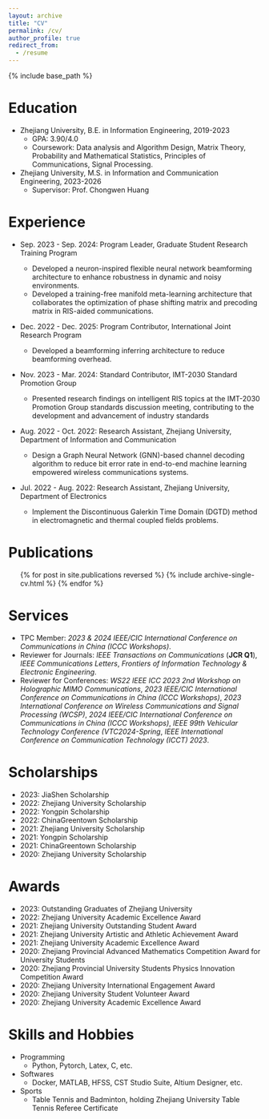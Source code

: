 ```yaml
---
layout: archive
title: "CV"
permalink: /cv/
author_profile: true
redirect_from:
  - /resume
---
```


{% include base_path %}

Education
======
* Zhejiang University, B.E. in Information Engineering, 2019-2023
  * GPA: 3.90/4.0
  * Coursework: Data analysis and Algorithm Design, Matrix Theory, Probability and Mathematical Statistics, Principles of Communications, Signal Processing.
* Zhejiang University, M.S. in Information and Communication Engineering, 2023-2026
  * Supervisor: Prof. Chongwen Huang

Experience
======

* Sep. 2023 - Sep. 2024: Program Leader, Graduate Student Research Training Program
  * Developed a neuron-inspired flexible neural network beamforming architecture to enhance robustness in dynamic and noisy environments.
  * Developed a training-free manifold meta-learning architecture that collaborates the optimization of phase shifting matrix and precoding matrix in RIS-aided communications.

* Dec. 2022 - Dec. 2025: Program Contributor, International Joint Research Program
  * Developed a beamforming inferring architecture to reduce beamforming overhead.

* Nov. 2023 - Mar. 2024: Standard Contributor, IMT-2030 Standard Promotion Group
  * Presented research findings on intelligent RIS topics at the IMT-2030 Promotion Group standards discussion meeting, contributing to the development and advancement of industry standards

* Aug. 2022 - Oct. 2022: Research Assistant, Zhejiang University, Department of Information and Communication
  * Design a Graph Neural Network (GNN)-based channel decoding algorithm to reduce bit error rate in end-to-end machine learning empowered wireless communications systems.

* Jul. 2022 - Aug. 2022: Research Assistant, Zhejiang University, Department of Electronics 
  * Implement the Discontinuous Galerkin Time Domain (DGTD) method in electromagnetic and thermal coupled fields problems.

Publications
======
  <ul>{% for post in site.publications reversed %}
    {% include archive-single-cv.html %}
  {% endfor %}</ul>

Services
======
* TPC Member: _2023 & 2024 IEEE/CIC International Conference on Communications in China (ICCC Workshops)_.
* Reviewer for Journals: _IEEE Transactions on Communications_ (__JCR Q1__), _IEEE Communications Letters_, _Frontiers of Information Technology & Electronic Engineering_.
* Reviewer for Conferences: _WS22 IEEE ICC 2023 2nd Workshop on Holographic MIMO Communications_, _2023 IEEE/CIC International Conference on Communications in China (ICCC Workshops)_, _2023 International Conference on Wireless Communications and Signal Processing (WCSP)_, _2024 IEEE/CIC International Conference on Communications in China (ICCC Workshops)_, _IEEE 99th Vehicular Technology Conference (VTC2024-Spring_, _IEEE International Conference on Communication Technology (ICCT) 2023_. 


Scholarships
======
* 2023: JiaShen Scholarship
* 2022: Zhejiang University Scholarship
* 2022: Yongpin Scholarship
* 2022: ChinaGreentown Scholarship
* 2021: Zhejiang University Scholarship
* 2021: Yongpin Scholarship
* 2021: ChinaGreentown Scholarship
* 2020: Zhejiang University Scholarship

Awards
======
* 2023: Outstanding Graduates of Zhejiang University
* 2022: Zhejiang University Academic Excellence Award
* 2021: Zhejiang University Outstanding Student Award
* 2021: Zhejiang University Artistic and Athletic Achievement Award
* 2021: Zhejiang University Academic Excellence Award
* 2020: Zhejiang Provincial Advanced Mathematics Competition Award for University Students
* 2020: Zhejiang Provincial University Students Physics Innovation Competition Award
* 2020: Zhejiang University International Engagement Award
* 2020: Zhejiang University Student Volunteer Award
* 2020: Zhejiang University Academic Excellence Award


Skills and Hobbies
======
* Programming
  * Python, Pytorch, Latex, C, etc.
* Softwares
  * Docker, MATLAB, HFSS, CST Studio Suite, Altium Designer, etc.
* Sports
  * Table Tennis and Badminton, holding Zhejiang University Table Tennis Referee Certificate

  
